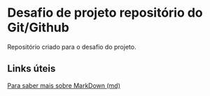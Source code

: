 # Desafio de projeto repositório do Git/Github
Repositório criado para o desafio do projeto.

## Links úteis
[Para saber mais sobre MarkDown (md)](https://www.markdownguide.org)
